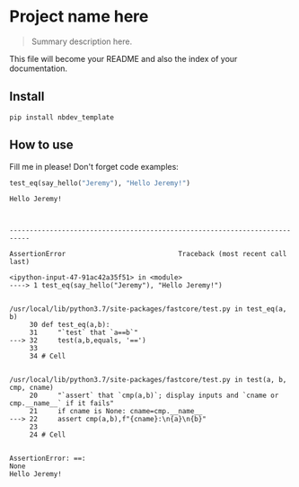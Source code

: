 # Project name here
> Summary description here.


This file will become your README and also the index of your documentation.

## Install

`pip install nbdev_template`

## How to use

Fill me in please! Don't forget code examples:

```python
test_eq(say_hello("Jeremy"), "Hello Jeremy!")
```

    Hello Jeremy!



    ---------------------------------------------------------------------------

    AssertionError                            Traceback (most recent call last)

    <ipython-input-47-91ac42a35f51> in <module>
    ----> 1 test_eq(say_hello("Jeremy"), "Hello Jeremy!")
    

    /usr/local/lib/python3.7/site-packages/fastcore/test.py in test_eq(a, b)
         30 def test_eq(a,b):
         31     "`test` that `a==b`"
    ---> 32     test(a,b,equals, '==')
         33 
         34 # Cell


    /usr/local/lib/python3.7/site-packages/fastcore/test.py in test(a, b, cmp, cname)
         20     "`assert` that `cmp(a,b)`; display inputs and `cname or cmp.__name__` if it fails"
         21     if cname is None: cname=cmp.__name__
    ---> 22     assert cmp(a,b),f"{cname}:\n{a}\n{b}"
         23 
         24 # Cell


    AssertionError: ==:
    None
    Hello Jeremy!

